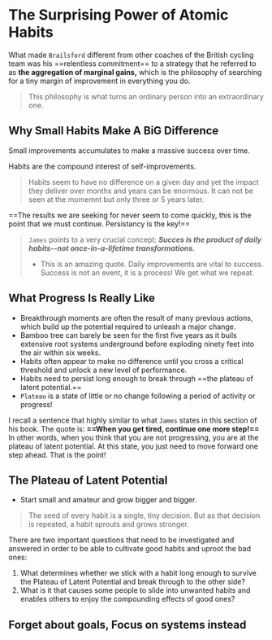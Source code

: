 # The Surprising Power of Atomic Habits 
What made `Brailsford` different from other coaches of the British cycling team was his ==relentless commitment== to a strategy that he referred to as **the aggregation of marginal gains,** which is the philosophy of searching for a tiny margin of improvement in everything you do. 
> This philosophy is what turns an ordinary person into an extraordinary one. 

## Why Small Habits Make A BiG Difference
Small improvements accumulates to make a massive success over time. 

Habits are the compound interest of self-improvements. 

> Habits seem to have no difference on a given day and yet the impact they deliver over months and years can be enormous. It can not be seen at the momemnt but only three or 5 years later. 

==The results we are seeking for never seem to come quickly, this is the point that we must continue. Persistancy is the key!==

> `James` points to a very crucial concept:
***Succes is the product of daily habits--not once-in-a-lifetime transformations.***
>- This is an amazing quote. Daily improvements are vital to success. Success is not an event, it is a process! We get what we repeat. 

## What Progress Is Really Like
- Breakthrough moments are often the result of many previous actions, which build up the potential required to unleash a major change. 
- Bamboo tree can barely be seen for the first five years as it buils extensive root systems underground before exploding ninety feet into the air within six weeks. 
- Habits often appear to make no difference until you cross a critical threshold and unlock a new level of performance.
- Habits need to persist long enough to break through ==the plateau of latent potential.==
- `Plateau` is a state of little or no change following a period of activity or progress!

I recall a sentence that highly similar to what `James` states in this section of his book. The quote is:
**==When you get tired, continue one more step!==**
In other words, when you think that you are not progressing, you are at the plateau of latent potential. At this state, you just need to move forward one step ahead. That is the point!

## The Plateau of Latent Potential
- Start small and amateur and grow bigger and bigger. 
> The seed of every habit is a single, tiny decision. But as that decision is repeated, a habit sprouts and grows stronger. 

There are two important questions that need to be investigated and answered in order to be able to cultivate good habits and uproot the bad ones:
1. What determines whether we stick with a habit long enough to survive the Plateau of Latent Potential and break through to the other side?
2. What is it that causes some people to slide into unwanted habits and enables others to enjoy the compounding effects of good ones?

## Forget about goals, Focus on systems instead


